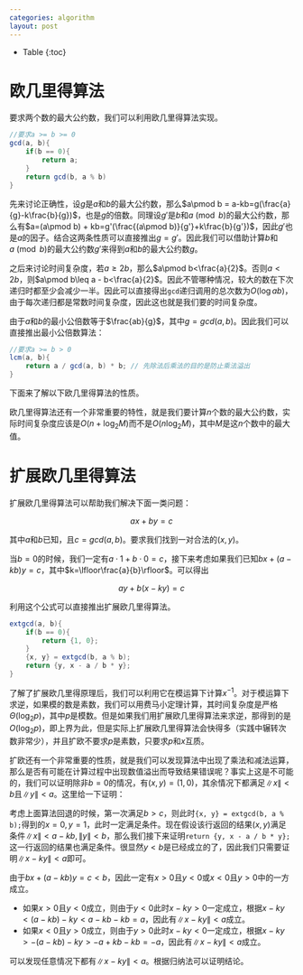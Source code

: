 ```yaml
---
categories: algorithm
layout: post
---
```


- Table
{:toc}

# 欧几里得算法

要求两个数的最大公约数，我们可以利用欧几里得算法实现。

```java
//要求a >= b >= 0
gcd(a, b){
    if(b == 0){
        return a;
    }
    return gcd(b, a % b)
}
```

先来讨论正确性，设$g$是$a$和$b$的最大公约数，那么$a\pmod b = a-kb=g(\frac{a}{g}-k\frac{b}{g})$，也是$g$的倍数。同理设$g'$是$b$和$a\pmod b$的最大公约数，那么有$a=(a\pmod b) + kb=g'(\frac{(a\pmod b)}{g'}+k\frac{b}{g'})$，因此$g'$也是$a$的因子。结合这两条性质可以直接推出$g=g'$。因此我们可以借助计算$b$和$a\pmod b$的最大公约数$g'$来得到$a$和$b$的最大公约数$g$。

之后来讨论时间复杂度，若$a\geq 2b$，那么$a\pmod b<\frac{a}{2}$。否则$a<2b$，则$a\pmod b\leq a - b<\frac{a}{2}$。因此不管哪种情况，较大的数在下次递归时都至少会减少一半。因此可以直接得出`gcd`递归调用的总次数为$O(\log ab)$，由于每次递归都是常数时间复杂度，因此这也就是我们要的时间复杂度。

由于$a$和$b$的最小公倍数等于$\frac{ab}{g}$，其中$g=gcd(a,b)$。因此我们可以直接推出最小公倍数算法：

```java
//要求a >= b > 0
lcm(a, b){
    return a / gcd(a, b) * b; // 先除法后乘法的目的是防止乘法溢出
}
```

下面来了解以下欧几里得算法的性质。

欧几里得算法还有一个非常重要的特性，就是我们要计算$n$个数的最大公约数，实际时间复杂度应该是$O(n+\log_2M)$而不是$O(n\log_2M)$，其中$M$是这$n$个数中的最大值。

# 扩展欧几里得算法

扩展欧几里得算法可以帮助我们解决下面一类问题：

$$
ax+by=c
$$

其中$a$和$b$已知，且$c=gcd(a,b)$。要求我们找到一对合法的$(x,y)$。

当$b=0$的时候，我们一定有$a\cdot 1 + b\cdot 0=c$，接下来考虑如果我们已知$bx+(a-kb)y=c$，其中$k=\lfloor\frac{a}{b}\rfloor$。可以得出

$$
ay+b(x-ky)=c
$$

利用这个公式可以直接推出扩展欧几里得算法。

```java
extgcd(a, b){
    if(b == 0){
        return {1, 0};
    }
    {x, y} = extgcd(b, a % b);
    return {y, x - a / b * y};
}
```

了解了扩展欧几里得原理后，我们可以利用它在模运算下计算$x^{-1}$。对于模运算下求逆，如果模的数是素数，我们可以用费马小定理计算，其时间复杂度是严格$\Theta(\log_2p)$，其中$p$是模数。但是如果我们用扩展欧几里得算法来求逆，那得到的是$O(\log_2p)$，即上界为此，但是实际上扩展欧几里得算法会快得多（实践中辗转次数非常少），并且扩欧不要求$p$是素数，只要求$p$和$x$互质。

扩欧还有一个非常重要的性质，就是我们可以发现算法中出现了乘法和减法运算，那么是否有可能在计算过程中出现数值溢出而导致结果错误呢？事实上这是不可能的，我们可以证明除非$b=0$的情况，有$(x,y)=(1,0)$，其余情况下都满足$\|x\|<b$且$\|y\|<a$。这里给一下证明：

考虑上面算法回退的时候，第一次满足$b>c$，则此时`{x, y} = extgcd(b, a % b);`得到的$x=0,y=1$，此时一定满足条件。现在假设该行返回的结果$(x,y)$满足条件$\|x\|<a-kb,\|y\|<b$，那么我们接下来证明`return {y, x - a / b * y};`这一行返回的结果也满足条件。很显然$y<b$是已经成立的了，因此我们只需要证明$\|x - ky\|<a$即可。

由于$bx+(a-kb)y=c<b$，因此一定有$x>0$且$y<0$或$x<0$且$y>0$中的一方成立。
- 如果$x>0$且$y<0$成立，则由于$y<0$此时$x-ky>0$一定成立，根据$x-ky<(a-kb)-ky<a-kb-kb=a$，因此有$\|x - ky\|<a$成立。
- 如果$x<0$且$y>0$成立，则由于$y>0$此时$x-ky<0$一定成立，根据$x-ky>-(a-kb)-ky>-a+kb-kb=-a$，因此有$\|x - ky\|<a$成立。

可以发现任意情况下都有$\|x - ky\|<a$。根据归纳法可以证明结论。

